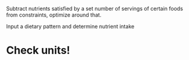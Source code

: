 Subtract nutrients satisfied by a set number of servings of certain foods from constraints, optimize around that.

Input a dietary pattern and determine nutrient intake

# Check units!

